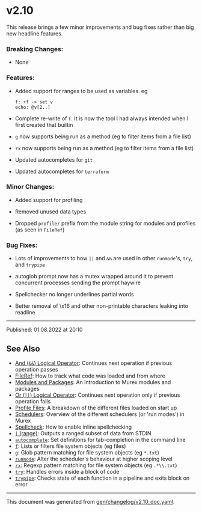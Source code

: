 # v2.10

This release brings a few minor improvements and bug fixes rather than big new headline features.

### Breaking Changes:

* None

### Features:

* Added support for ranges to be used as variables. eg
  ```
  f: +f -> set v
  echo: @v[2..]
  ```

* Complete re-write of `f`. It is now the tool I had always intended when I first created that builtin

* `g` now supports being run as a method (eg to filter items from a file list)

* `rx` now supports being run as a method (eg to filter items from a file list)

* Updated autocompletes for `git`

* Updated autocompletes for `terraform`

### Minor Changes:

* Added support for profiling

* Removed unused data types

* Dropped `profile/` prefix from the module string for modules and profiles (as seen in `FileRef`)

### Bug Fixes:

* Lots of improvements to how `||` and `&&` are used in other `runmode`'s, `try`, and `trypipe`

* autoglob prompt now has a mutex wrapped around it to prevent concurrent processes sending the prompt haywire

* Spellchecker no longer underlines partial words

* Better removal of \\x16 and other non-printable characters leaking into readline

<hr>

Published: 01.08.2022 at 20:10

## See Also

* [And (`&&`) Logical Operator](../parser/logical-and.md):
  Continues next operation if previous operation passes
* [FileRef](../user-guide/fileref.md):
  How to track what code was loaded and from where
* [Modules and Packages](../user-guide/modules.md):
  An introduction to Murex modules and packages
* [Or (`||`) Logical Operator](../parser/logical-or.md):
  Continues next operation only if previous operation fails
* [Profile Files](../user-guide/profile.md):
  A breakdown of the different files loaded on start up
* [Schedulers](../user-guide/schedulers.md):
  Overview of the different schedulers (or 'run modes') in Murex
* [Spellcheck](../user-guide/spellcheck.md):
  How to enable inline spellchecking
* [`[` (range)](../commands/range.md):
  Outputs a ranged subset of data from STDIN
* [`autocomplete`](../commands/autocomplete.md):
  Set definitions for tab-completion in the command line
* [`f`](../commands/f.md):
  Lists or filters file system objects (eg files)
* [`g`](../commands/g.md):
  Glob pattern matching for file system objects (eg `*.txt`)
* [`runmode`](../commands/runmode.md):
  Alter the scheduler's behaviour at higher scoping level
* [`rx`](../commands/rx.md):
  Regexp pattern matching for file system objects (eg `.*\\.txt`)
* [`try`](../commands/try.md):
  Handles errors inside a block of code
* [`trypipe`](../commands/trypipe.md):
  Checks state of each function in a pipeline and exits block on error

<hr/>

This document was generated from [gen/changelog/v2.10_doc.yaml](https://github.com/lmorg/murex/blob/master/gen/changelog/v2.10_doc.yaml).